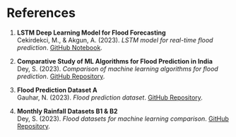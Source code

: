 # References

1. **LSTM Deep Learning Model for Flood Forecasting**  
   Cekirdekci, M., & Akgun, A. (2023). *LSTM model for real-time flood prediction*. [GitHub Notebook](https://github.com/cepdnaclk/e18-6sp-Realtime-Flood-Forecast-System/blob/main/code/ML/LSTM.ipynb).

2. **Comparative Study of ML Algorithms for Flood Prediction in India**  
   Dey, S. (2023). *Comparison of machine learning algorithms for flood prediction*. [GitHub Repository](https://github.com/sayantani-dey/Comparative-Study-Of-ML-Algorithms-For-Flood-Prediction-In-India).

3. **Flood Prediction Dataset A**  
   Gauhar, N. (2023). *Flood prediction dataset*. [GitHub Repository](https://github.com/n-gauhar/Flood-prediction).

4. **Monthly Rainfall Datasets B1 & B2**  
   Dey, S. (2023). *Flood datasets for machine learning comparison*. [GitHub Repository](https://github.com/sayantani-dey/Comparative-Study-Of-ML-Algorithms-For-Flood-Prediction-In-India).
